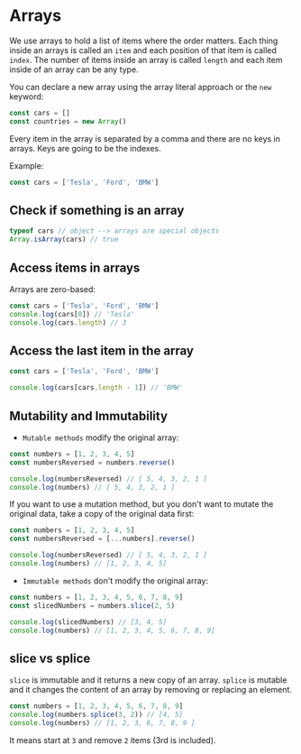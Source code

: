 # Arrays

We use arrays to hold a list of items where the order matters.
Each thing inside an arrays is called an `item` and each position of that item is called `index`.
The number of items inside an array is called `length` and each item inside of an array can be any type.

You can declare a new array using the array literal approach or the `new` keyword:

```js
const cars = []
const countries = new Array()
```

Every item in the array is separated by a comma and there are no keys in arrays. Keys are going to be the indexes.

Example:

```js
const cars = ['Tesla', 'Ford', 'BMW']
```

## Check if something is an array

```js
typeof cars // object --> arrays are special objects
Array.isArray(cars) // true
```

## Access items in arrays

Arrays are zero-based:

```js
const cars = ['Tesla', 'Ford', 'BMW']
console.log(cars[0]) // 'Tesla'
console.log(cars.length) // 3
```

## Access the last item in the array

```js
const cars = ['Tesla', 'Ford', 'BMW']

console.log(cars[cars.length - 1]) // 'BMW'
```

## Mutability and Immutability

- `Mutable methods` modify the original array:

```js
const numbers = [1, 2, 3, 4, 5]
const numbersReversed = numbers.reverse()

console.log(numbersReversed) // [ 5, 4, 3, 2, 1 ]
console.log(numbers) // [ 5, 4, 3, 2, 1 ]
```

If you want to use a mutation method, but you don't want to mutate the original data,
take a copy of the original data first:

```js
const numbers = [1, 2, 3, 4, 5]
const numbersReversed = [...numbers].reverse()

console.log(numbersReversed) // [ 5, 4, 3, 2, 1 ]
console.log(numbers) // [1, 2, 3, 4, 5]
```

- `Immutable methods` don't modify the original array:

```js
const numbers = [1, 2, 3, 4, 5, 6, 7, 8, 9]
const slicedNumbers = numbers.slice(2, 5)

console.log(slicedNumbers) // [3, 4, 5]
console.log(numbers) // [1, 2, 3, 4, 5, 6, 7, 8, 9]
```

## slice vs splice

`slice` is immutable and it returns a new copy of an array.
`splice` is mutable and it changes the content of an array by removing or replacing an element.

```js
const numbers = [1, 2, 3, 4, 5, 6, 7, 8, 9]
console.log(numbers.splice(3, 2)) // [4, 5]
console.log(numbers) // [1, 2, 3, 6, 7, 8, 9 ]
```

It means start at `3` and remove `2` items (3rd is included).
